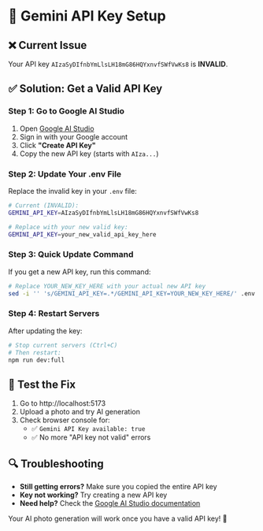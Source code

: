# 🔑 Gemini API Key Setup

## ❌ Current Issue
Your API key `AIzaSyDIfnbYmLlsLH18mG86HQYxnvfSWfVwKs8` is **INVALID**.

## ✅ Solution: Get a Valid API Key

### Step 1: Go to Google AI Studio
1. Open [Google AI Studio](https://aistudio.google.com/app/apikey)
2. Sign in with your Google account
3. Click **"Create API Key"**
4. Copy the new API key (starts with `AIza...`)

### Step 2: Update Your .env File
Replace the invalid key in your `.env` file:

```bash
# Current (INVALID):
GEMINI_API_KEY=AIzaSyDIfnbYmLlsLH18mG86HQYxnvfSWfVwKs8

# Replace with your new valid key:
GEMINI_API_KEY=your_new_valid_api_key_here
```

### Step 3: Quick Update Command
If you get a new API key, run this command:
```bash
# Replace YOUR_NEW_KEY_HERE with your actual new API key
sed -i '' 's/GEMINI_API_KEY=.*/GEMINI_API_KEY=YOUR_NEW_KEY_HERE/' .env
```

### Step 4: Restart Servers
After updating the key:
```bash
# Stop current servers (Ctrl+C)
# Then restart:
npm run dev:full
```

## 🧪 Test the Fix
1. Go to http://localhost:5173
2. Upload a photo and try AI generation
3. Check browser console for:
   - ✅ `Gemini API Key available: true`
   - ✅ No more "API key not valid" errors

## 🔍 Troubleshooting
- **Still getting errors?** Make sure you copied the entire API key
- **Key not working?** Try creating a new API key
- **Need help?** Check the [Google AI Studio documentation](https://ai.google.dev/docs)

Your AI photo generation will work once you have a valid API key! 🎨
